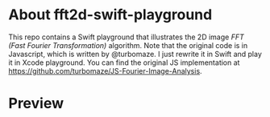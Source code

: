 # About fft2d-swift-playground
This repo contains a Swift playground that illustrates the 2D image *FFT (Fast Fourier Transformation)* algorithm. Note that the original code is in Javascript, which is written by @turbomaze. I just rewrite it in Swift and play it in Xcode playground. You can find the original JS implementation at https://github.com/turbomaze/JS-Fourier-Image-Analysis.

# Preview
[](https://github.com/gongzhang/fft2d-swift-playground/blob/master/preview.png])
